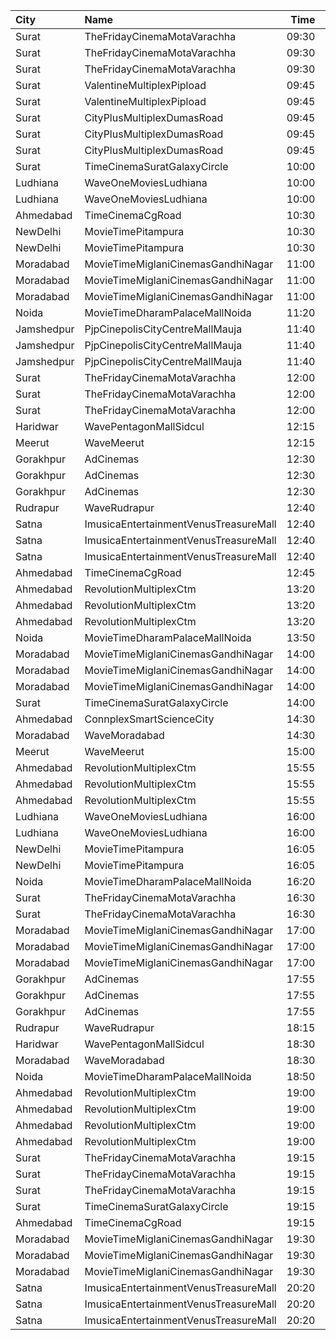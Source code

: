 | City       | Name                                  |  Time | Type               |  Price | Capacity | Booked |
| :--------- | :------------------------------------ | ----: | :----------------- | -----: | -------: | -----: |
| Surat      | TheFridayCinemaMotaVarachha           | 09:30 | Recliner           |   200₹ |       81 |      0 |
| Surat      | TheFridayCinemaMotaVarachha           | 09:30 | PushBackSeat       |   150₹ |       81 |      0 |
| Surat      | TheFridayCinemaMotaVarachha           | 09:30 | Lounger            |   150₹ |       81 |      0 |
| Surat      | ValentineMultiplexPipload             | 09:45 | Royal              |    90₹ |      105 |      2 |
| Surat      | ValentineMultiplexPipload             | 09:45 | Executive          |   110₹ |      130 |     18 |
| Surat      | CityPlusMultiplexDumasRoad            | 09:45 | GoldStar           |    80₹ |       10 |      0 |
| Surat      | CityPlusMultiplexDumasRoad            | 09:45 | Gold               |   100₹ |       10 |      0 |
| Surat      | CityPlusMultiplexDumasRoad            | 09:45 | Executive          |   300₹ |       10 |      0 |
| Surat      | TimeCinemaSuratGalaxyCircle           | 10:00 | Standard130        |   130₹ |       96 |      0 |
| Ludhiana   | WaveOneMoviesLudhiana                 | 10:00 | Classic            |   120₹ |       42 |      0 |
| Ludhiana   | WaveOneMoviesLudhiana                 | 10:00 | Premium            |   130₹ |       59 |      0 |
| Ahmedabad  | TimeCinemaCgRoad                      | 10:30 | Standard180        |   180₹ |      108 |      8 |
| NewDelhi   | MovieTimePitampura                    | 10:30 | Platinum           |    99₹ |       87 |      0 |
| NewDelhi   | MovieTimePitampura                    | 10:30 | Premier            |    99₹ |       19 |     19 |
| Moradabad  | MovieTimeMiglaniCinemasGandhiNagar    | 11:00 | Platinum           |   299₹ |       20 |      0 |
| Moradabad  | MovieTimeMiglaniCinemasGandhiNagar    | 11:00 | Gold               |   159₹ |      174 |      2 |
| Moradabad  | MovieTimeMiglaniCinemasGandhiNagar    | 11:00 | Silver             |   159₹ |       92 |      0 |
| Noida      | MovieTimeDharamPalaceMallNoida        | 11:20 | Premium            |    99₹ |      175 |     94 |
| Jamshedpur | PjpCinepolisCityCentreMallMauja       | 11:40 | Normal             |   150₹ |       13 |      0 |
| Jamshedpur | PjpCinepolisCityCentreMallMauja       | 11:40 | Executive          |   150₹ |       13 |      0 |
| Jamshedpur | PjpCinepolisCityCentreMallMauja       | 11:40 | Premium            |   150₹ |       34 |     12 |
| Surat      | TheFridayCinemaMotaVarachha           | 12:00 | Recliner           |   200₹ |       81 |     11 |
| Surat      | TheFridayCinemaMotaVarachha           | 12:00 | PushBackSeat       |   150₹ |       81 |     11 |
| Surat      | TheFridayCinemaMotaVarachha           | 12:00 | Lounger            |   150₹ |       81 |     11 |
| Haridwar   | WavePentagonMallSidcul                | 12:15 | Classic            |   150₹ |      100 |      0 |
| Meerut     | WaveMeerut                            | 12:15 | Classic            |   150₹ |       91 |      2 |
| Gorakhpur  | AdCinemas                             | 12:30 | Platinum           |   180₹ |       53 |     14 |
| Gorakhpur  | AdCinemas                             | 12:30 | Diamond            |   160₹ |       50 |      0 |
| Gorakhpur  | AdCinemas                             | 12:30 | Gold               |   140₹ |       19 |      0 |
| Rudrapur   | WaveRudrapur                          | 12:40 | Classic            |   170₹ |       97 |      3 |
| Satna      | ImusicaEntertainmentVenusTreasureMall | 12:40 | RedCarpet          |   110₹ |       98 |      3 |
| Satna      | ImusicaEntertainmentVenusTreasureMall | 12:40 | Gold               |    90₹ |       42 |      0 |
| Satna      | ImusicaEntertainmentVenusTreasureMall | 12:40 | Royal              |   250₹ |        8 |      0 |
| Ahmedabad  | TimeCinemaCgRoad                      | 12:45 | Infinity1000       | 1,000₹ |       12 |      0 |
| Ahmedabad  | RevolutionMultiplexCtm                | 13:20 | PlatinumClass      |   180₹ |      100 |      0 |
| Ahmedabad  | RevolutionMultiplexCtm                | 13:20 | GoldenClass        |   160₹ |      100 |      0 |
| Ahmedabad  | RevolutionMultiplexCtm                | 13:20 | SilverClass        |   140₹ |      100 |      0 |
| Noida      | MovieTimeDharamPalaceMallNoida        | 13:50 | Premium            |    99₹ |      175 |    124 |
| Moradabad  | MovieTimeMiglaniCinemasGandhiNagar    | 14:00 | Platinum           |   299₹ |       20 |      4 |
| Moradabad  | MovieTimeMiglaniCinemasGandhiNagar    | 14:00 | Gold               |   159₹ |      174 |      6 |
| Moradabad  | MovieTimeMiglaniCinemasGandhiNagar    | 14:00 | Silver             |   159₹ |       92 |      0 |
| Surat      | TimeCinemaSuratGalaxyCircle           | 14:00 | Infinity300        |   300₹ |       22 |      0 |
| Ahmedabad  | ConnplexSmartScienceCity              | 14:30 | DuoSeats1For2Admit |   400₹ |      100 |      0 |
| Moradabad  | WaveMoradabad                         | 14:30 | Classic            |   150₹ |      159 |      3 |
| Meerut     | WaveMeerut                            | 15:00 | Classic            |   150₹ |       91 |      8 |
| Ahmedabad  | RevolutionMultiplexCtm                | 15:55 | PlatinumClass      |   180₹ |      100 |      0 |
| Ahmedabad  | RevolutionMultiplexCtm                | 15:55 | GoldenClass        |   160₹ |      100 |      0 |
| Ahmedabad  | RevolutionMultiplexCtm                | 15:55 | SilverClass        |   140₹ |      100 |      0 |
| Ludhiana   | WaveOneMoviesLudhiana                 | 16:00 | Classic            |   180₹ |       42 |      0 |
| Ludhiana   | WaveOneMoviesLudhiana                 | 16:00 | Premium            |   190₹ |       59 |      0 |
| NewDelhi   | MovieTimePitampura                    | 16:05 | Platinum           |    99₹ |       87 |     27 |
| NewDelhi   | MovieTimePitampura                    | 16:05 | Premier            |    99₹ |       19 |     19 |
| Noida      | MovieTimeDharamPalaceMallNoida        | 16:20 | Premium            |    99₹ |      175 |    100 |
| Surat      | TheFridayCinemaMotaVarachha           | 16:30 | PushBackSeat       |   150₹ |      119 |      4 |
| Surat      | TheFridayCinemaMotaVarachha           | 16:30 | Lounger            |   150₹ |      119 |      4 |
| Moradabad  | MovieTimeMiglaniCinemasGandhiNagar    | 17:00 | Platinum           |   299₹ |       20 |      0 |
| Moradabad  | MovieTimeMiglaniCinemasGandhiNagar    | 17:00 | Gold               |   159₹ |      174 |      0 |
| Moradabad  | MovieTimeMiglaniCinemasGandhiNagar    | 17:00 | Silver             |   159₹ |       92 |      0 |
| Gorakhpur  | AdCinemas                             | 17:55 | Platinum           |   180₹ |       53 |     11 |
| Gorakhpur  | AdCinemas                             | 17:55 | Diamond            |   160₹ |       50 |      0 |
| Gorakhpur  | AdCinemas                             | 17:55 | Gold               |   140₹ |       19 |      2 |
| Rudrapur   | WaveRudrapur                          | 18:15 | Classic            |   170₹ |       97 |      0 |
| Haridwar   | WavePentagonMallSidcul                | 18:30 | Classic            |   150₹ |      100 |      0 |
| Moradabad  | WaveMoradabad                         | 18:30 | Classic            |   150₹ |      103 |      0 |
| Noida      | MovieTimeDharamPalaceMallNoida        | 18:50 | Premium            |    99₹ |      175 |     98 |
| Ahmedabad  | RevolutionMultiplexCtm                | 19:00 | Diamond            |   250₹ |       17 |      0 |
| Ahmedabad  | RevolutionMultiplexCtm                | 19:00 | PlatinumClass      |   180₹ |       13 |      1 |
| Ahmedabad  | RevolutionMultiplexCtm                | 19:00 | GoldenClass        |   160₹ |       50 |     31 |
| Ahmedabad  | RevolutionMultiplexCtm                | 19:00 | SilverClass        |   140₹ |       18 |     17 |
| Surat      | TheFridayCinemaMotaVarachha           | 19:15 | Recliner           |   250₹ |       81 |      0 |
| Surat      | TheFridayCinemaMotaVarachha           | 19:15 | PushBackSeat       |   200₹ |       81 |      0 |
| Surat      | TheFridayCinemaMotaVarachha           | 19:15 | Lounger            |   200₹ |       81 |      0 |
| Surat      | TimeCinemaSuratGalaxyCircle           | 19:15 | Standard220        |   220₹ |       96 |      0 |
| Ahmedabad  | TimeCinemaCgRoad                      | 19:15 | Standard260        |   260₹ |      108 |      8 |
| Moradabad  | MovieTimeMiglaniCinemasGandhiNagar    | 19:30 | Platinum           |   299₹ |       20 |      0 |
| Moradabad  | MovieTimeMiglaniCinemasGandhiNagar    | 19:30 | Gold               |   159₹ |      174 |      0 |
| Moradabad  | MovieTimeMiglaniCinemasGandhiNagar    | 19:30 | Silver             |   159₹ |       92 |      0 |
| Satna      | ImusicaEntertainmentVenusTreasureMall | 20:20 | RedCarpet          |   150₹ |       98 |      0 |
| Satna      | ImusicaEntertainmentVenusTreasureMall | 20:20 | Gold               |   110₹ |       42 |      4 |
| Satna      | ImusicaEntertainmentVenusTreasureMall | 20:20 | Royal              |   280₹ |        8 |      2 |